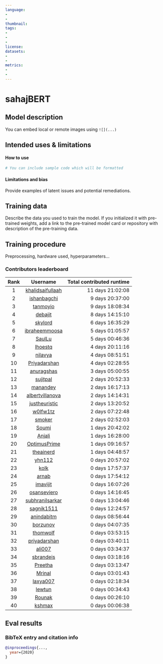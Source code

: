 ```yaml
---
language: 
- 
-
thumbnail: 
tags:
- 
-
- 
license: 
datasets:
- 
-
metrics:
- 
-
---
```


# sahajBERT

## Model description

You can embed local or remote images using `![](...)`

## Intended uses & limitations

#### How to use

```python
# You can include sample code which will be formatted
```

#### Limitations and bias

Provide examples of latent issues and potential remediations.

## Training data

Describe the data you used to train the model.
If you initialized it with pre-trained weights, add a link to the pre-trained model card or repository with description of the pre-training data.

## Training procedure

Preprocessing, hardware used, hyperparameters...

### Contributors leaderboard

| Rank       | Username           | Total contributed runtime  |
|:-------------:|:-------------:|-------------:|
| 1|[khalidsaifullaah](https://huggingface.co/khalidsaifullaah)|11 days 21:02:08|
| 2|[ishanbagchi](https://huggingface.co/ishanbagchi)|9 days 20:37:00|
| 3|[tanmoyio](https://huggingface.co/tanmoyio)|9 days 18:08:34|
| 4|[debajit](https://huggingface.co/debajit)|8 days 14:15:10|
| 5|[skylord](https://huggingface.co/skylord)|6 days 16:35:29|
| 6|[ibraheemmoosa](https://huggingface.co/ibraheemmoosa)|5 days 01:05:57|
| 7|[SaulLu](https://huggingface.co/SaulLu)|5 days 00:46:36|
| 8|[lhoestq](https://huggingface.co/lhoestq)|4 days 20:11:16|
| 9|[nilavya](https://huggingface.co/nilavya)|4 days 08:51:51|
|10|[Priyadarshan](https://huggingface.co/Priyadarshan)|4 days 02:28:55|
|11|[anuragshas](https://huggingface.co/anuragshas)|3 days 05:00:55|
|12|[sujitpal](https://huggingface.co/sujitpal)|2 days 20:52:33|
|13|[manandey](https://huggingface.co/manandey)|2 days 16:17:13|
|14|[albertvillanova](https://huggingface.co/albertvillanova)|2 days 14:14:31|
|15|[justheuristic](https://huggingface.co/justheuristic)|2 days 13:20:52|
|16|[w0lfw1tz](https://huggingface.co/w0lfw1tz)|2 days 07:22:48|
|17|[smoker](https://huggingface.co/smoker)|2 days 02:52:03|
|18|[Soumi](https://huggingface.co/Soumi)|1 days 20:42:02|
|19|[Anjali](https://huggingface.co/Anjali)|1 days 16:28:00|
|20|[OptimusPrime](https://huggingface.co/OptimusPrime)|1 days 09:16:57|
|21|[theainerd](https://huggingface.co/theainerd)|1 days 04:48:57|
|22|[yhn112](https://huggingface.co/yhn112)|0 days 20:57:02|
|23|[kolk](https://huggingface.co/kolk)|0 days 17:57:37|
|24|[arnab](https://huggingface.co/arnab)|0 days 17:54:12|
|25|[imavijit](https://huggingface.co/imavijit)|0 days 16:07:26|
|26|[osanseviero](https://huggingface.co/osanseviero)|0 days 14:16:45|
|27|[subhranilsarkar](https://huggingface.co/subhranilsarkar)|0 days 13:04:46|
|28|[sagnik1511](https://huggingface.co/sagnik1511)|0 days 12:24:57|
|29|[anindabitm](https://huggingface.co/anindabitm)|0 days 08:56:44|
|30|[borzunov](https://huggingface.co/borzunov)|0 days 04:07:35|
|31|[thomwolf](https://huggingface.co/thomwolf)|0 days 03:53:15|
|32|[priyadarshan](https://huggingface.co/priyadarshan)|0 days 03:40:11|
|33|[ali007](https://huggingface.co/ali007)|0 days 03:34:37|
|34|[sbrandeis](https://huggingface.co/sbrandeis)|0 days 03:18:16|
|35|[Preetha](https://huggingface.co/Preetha)|0 days 03:13:47|
|36|[Mrinal](https://huggingface.co/Mrinal)|0 days 03:01:43|
|37|[laxya007](https://huggingface.co/laxya007)|0 days 02:18:34|
|38|[lewtun](https://huggingface.co/lewtun)|0 days 00:34:43|
|39|[Rounak](https://huggingface.co/Rounak)|0 days 00:26:10|
|40|[kshmax](https://huggingface.co/kshmax)|0 days 00:06:38|



## Eval results

### BibTeX entry and citation info

```bibtex
@inproceedings{...,
  year={2020}
}
```